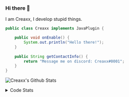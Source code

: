 ### Hi there 👋

I am Creaxx, I develop stupid things. 

```java
public class Creaxx implements JavaPlugin {

    public void onEnable() {
        System.out.println("Hello there!");
    }
    
    public String getContactInfo() {
        return "Message me on discord: Creaxx#0001";
    }
}
```

![Creaxx's Github Stats](https://github-readme-stats.vercel.app/api?username=CreaxxOG&show_icons=true&theme=dark&count_private=true)

<details>
  <summary>Code Stats</summary>

<!--START_SECTION:waka-->
![Code Time](http://img.shields.io/badge/Code%20Time-1%2C173%20hrs%2056%20mins-blue)

![Lines of code](https://img.shields.io/badge/From%20Hello%20World%20I%27ve%20Written-552.5%20thousand%20lines%20of%20code-blue)

**🐱 My GitHub Data** 

> 📦 66.3 kB Used in GitHub's Storage 
 > 
> 🏆 1,161 Contributions in the Year 2023
 > 
> 🚫 Not Opted to Hire
 > 
> 📜 4 Public Repositories 
 > 
> 🔑 2 Private Repositories 
 > 
**I'm an Early 🐤** 

```text
🌞 Morning                286 commits         ██░░░░░░░░░░░░░░░░░░░░░░░   07.25 % 
🌆 Daytime                1711 commits        ███████████░░░░░░░░░░░░░░   43.38 % 
🌃 Evening                1892 commits        ████████████░░░░░░░░░░░░░   47.97 % 
🌙 Night                  55 commits          ░░░░░░░░░░░░░░░░░░░░░░░░░   01.39 % 
```
📅 **I'm Most Productive on Saturday** 

```text
Monday                   472 commits         ███░░░░░░░░░░░░░░░░░░░░░░   11.97 % 
Tuesday                  531 commits         ███░░░░░░░░░░░░░░░░░░░░░░   13.46 % 
Wednesday                528 commits         ███░░░░░░░░░░░░░░░░░░░░░░   13.39 % 
Thursday                 625 commits         ████░░░░░░░░░░░░░░░░░░░░░   15.85 % 
Friday                   355 commits         ██░░░░░░░░░░░░░░░░░░░░░░░   09.00 % 
Saturday                 757 commits         █████░░░░░░░░░░░░░░░░░░░░   19.19 % 
Sunday                   676 commits         ████░░░░░░░░░░░░░░░░░░░░░   17.14 % 
```


📊 **This Week I Spent My Time On** 

```text
💬 Programming Languages: 
Java                     13 hrs 49 mins      ███████████████████████░░   93.09 % 
XML                      32 mins             █░░░░░░░░░░░░░░░░░░░░░░░░   03.68 % 
textmate                 14 mins             ░░░░░░░░░░░░░░░░░░░░░░░░░   01.62 % 
Kotlin                   4 mins              ░░░░░░░░░░░░░░░░░░░░░░░░░   00.55 % 
Properties               3 mins              ░░░░░░░░░░░░░░░░░░░░░░░░░   00.38 % 

🔥 Editors: 
IntelliJ                 14 hrs 51 mins      █████████████████████████   100.00 % 
```

**I Mostly Code in Java** 

```text
Java                     56 repos            ████████████████████░░░░░   81.16 % 
Kotlin                   8 repos             ███░░░░░░░░░░░░░░░░░░░░░░   11.59 % 
CSS                      2 repos             █░░░░░░░░░░░░░░░░░░░░░░░░   02.90 % 
TypeScript               2 repos             █░░░░░░░░░░░░░░░░░░░░░░░░   02.90 % 
EJS                      1 repo              ░░░░░░░░░░░░░░░░░░░░░░░░░   01.45 % 
```




 Last Updated on 12/04/2023 01:25:36 UTC
<!--END_SECTION:waka-->
</details>

